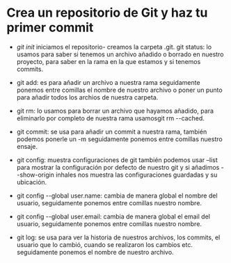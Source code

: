 # Crea un repositorio de Git y haz tu primer commit

* _git init_ iniciamos el repositorio- creamos la carpeta .git.
git status: lo usamos para saber si tenemos un archivo añadido o borrado en nuestro proyecto, para saber en la rama en la que estamos y si tenemos commits.

* git add: es para añadir un archivo a nuestra rama seguidamente ponemos entre comillas el nombre de nuestro archivo o poner un punto para añadir todos los archios de nuestra carpeta.

* git rm: lo usamos para borrar un archivo que hayamos añadido, para eliminarlo por completo de nuestra rama usamosgit rm --cached.

 * git commit: se usa para añadir un commit a nuestra rama, también podemos ponerle un -m seguidamente ponemos entre comillas nuestro ensaje.

* git config: muestra configuraciones de git también podemos usar –list para mostrar la configuración por defecto de nuestro git y si añadimos --show-origin inhales nos muestra las configuraciones guardadas y su ubicación.

 * git config --global user.name: cambia de manera global el nombre del usuario, seguidamente ponemos entre comillas nuestro nombre.

* git config --global user.email: cambia de manera global el email del usuario, seguidamente ponemos entre comillas nuestro nombre.

* git log: se usa para ver la historia de nuestros archivos, los commits, el usuario que lo cambió, cuando se realizaron los cambios etc. seguidamente ponemos el nombre de nuestro archivo.
